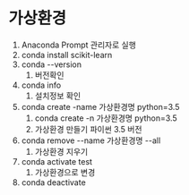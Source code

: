 # 가상환경

1. Anaconda Prompt 관리자로 실행
2. conda install scikit-learn
3. conda  --version
    1. 버전확인
4. conda info
    1. 설치정보 확인
5. conda create  -name 가상환경명 python=3.5
    1. conda create  -n 가상환경명 python=3.5
    2. 가상환경 만들기 파이썬 3.5 버전
6. conda remove  --name 가상환경명 --all
    1. 가상환경 지우기
7. conda activate test
    1. 가상환경으로 변경
8. conda deactivate